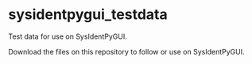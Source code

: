 # sysidentpygui_testdata
Test data for use on SysIdentPyGUI.

Download the files on this repository to follow or use on SysIdentPyGUI.

